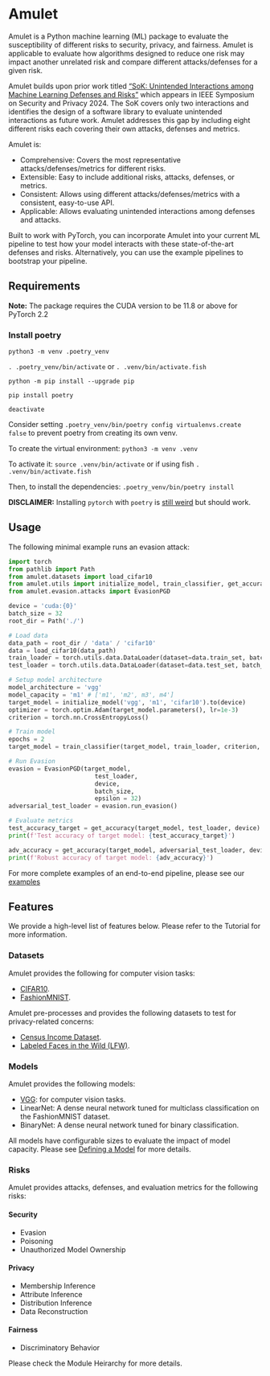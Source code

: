 # Amulet
Amulet is a Python machine learning (ML) package to evaluate the susceptibility of different risks to security, privacy, and fairness. Amulet is applicable to evaluate how algorithms designed to reduce one risk may impact another unrelated risk and compare different attacks/defenses for a given risk.

Amulet builds upon prior work titled [“SoK: Unintended Interactions among Machine Learning Defenses and Risks”](https://arxiv.org/abs/2312.04542) which appears in IEEE Symposium on Security and Privacy 2024. The SoK covers only two interactions and identifies the design of a software library to evaluate unintended interactions as future work. Amulet addresses this gap by including eight different risks each covering their own attacks, defenses and metrics.

Amulet is:
- Comprehensive: Covers the most representative attacks/defenses/metrics for different risks.
- Extensible: Easy to include additional risks, attacks, defenses, or metrics.
- Consistent: Allows using different attacks/defenses/metrics with a consistent, easy-to-use API.
- Applicable: Allows evaluating unintended interactions among defenses and attacks.


Built to work with PyTorch, you can incorporate Amulet into your current ML pipeline to test how your model interacts with these state-of-the-art defenses and risks. Alternatively, you can use the example pipelines to bootstrap your pipeline.


## Requirements

**Note:** The package requires the CUDA version to be 11.8 or above for PyTorch 2.2

### Install poetry

`python3 -m venv .poetry_venv`

`. .poetry_venv/bin/activate` or `. .venv/bin/activate.fish`

`python -m pip install --upgrade pip`

`pip install poetry`

`deactivate`

Consider setting `.poetry_venv/bin/poetry config virtualenvs.create false` to prevent poetry from creating its own venv.

To create the virtual environment:
`python3 -m venv .venv`

To activate it:
`source .venv/bin/activate` or if using fish `. .venv/bin/activate.fish`

Then, to install the dependencies:
`.poetry_venv/bin/poetry install`

**DISCLAIMER:** Installing `pytorch` with `poetry` is [still weird](https://github.com/python-poetry/poetry/blob/main/docs/repositories.md#explicit-package-sources) but should work.

## Usage
The following minimal example runs an evasion attack:
```python
import torch
from pathlib import Path
from amulet.datasets import load_cifar10
from amulet.utils import initialize_model, train_classifier, get_accuracy
from amulet.evasion.attacks import EvasionPGD

device = 'cuda:{0}'
batch_size = 32
root_dir = Path('./')

# Load data
data_path = root_dir / 'data' / 'cifar10' 
data = load_cifar10(data_path)
train_loader = torch.utils.data.DataLoader(dataset=data.train_set, batch_size=32, shuffle=False)
test_loader = torch.utils.data.DataLoader(dataset=data.test_set, batch_size=32, shuffle=False)

# Setup model architecture
model_architecture = 'vgg'
model_capacity = 'm1' # ['m1', 'm2', m3', m4']
target_model = initialize_model('vgg', 'm1', 'cifar10').to(device)
optimizer = torch.optim.Adam(target_model.parameters(), lr=1e-3)
criterion = torch.nn.CrossEntropyLoss()

# Train model
epochs = 2
target_model = train_classifier(target_model, train_loader, criterion, optimizer, epochs, device)

# Run Evasion 
evasion = EvasionPGD(target_model,
                        test_loader,
                        device,
                        batch_size,
                        epsilon = 32)
adversarial_test_loader = evasion.run_evasion()

# Evaluate metrics
test_accuracy_target = get_accuracy(target_model, test_loader, device)
print(f'Test accuracy of target model: {test_accuracy_target}')     

adv_accuracy = get_accuracy(target_model, adversarial_test_loader, device)
print(f'Robust accuracy of target model: {adv_accuracy}')     
```
For more complete examples of an end-to-end pipeline, please see our [examples](https://github.com/ssg-research/amulet/tree/main/examples)
## Features

We provide a high-level list of features below. Please refer to the Tutorial for more information.

### Datasets
Amulet provides the following for computer vision tasks:
- [CIFAR10](https://pytorch.org/vision/main/generated/torchvision.datasets.CIFAR10.html).
- [FashionMNIST](https://pytorch.org/vision/stable/generated/torchvision.datasets.FashionMNIST.html).

Amulet pre-processes and provides the following datasets to test for privacy-related concerns:
- [Census Income Dataset](https://archive.ics.uci.edu/dataset/20/census+income).
- [Labeled Faces in the Wild (LFW)](https://scikit-learn.org/stable/modules/generated/sklearn.datasets.fetch_lfw_people.html).

### Models
Amulet provides the following models:
- [VGG](https://viso.ai/deep-learning/vgg-very-deep-convolutional-networks/): for computer vision tasks.
- LinearNet: A dense neural network tuned for multiclass classification on the FashionMNIST dataset.
- BinaryNet: A dense neural network tuned for binary classification.

All models have configurable sizes to evaluate the impact of model capacity. Please see [Defining a Model]() for more details.

### Risks
Amulet provides attacks, defenses, and evaluation metrics for the following risks:
#### Security
- Evasion
- Poisoning
- Unauthorized Model Ownership

#### Privacy
- Membership Inference
- Attribute Inference
- Distribution Inference
- Data Reconstruction

#### Fairness
- Discriminatory Behavior

Please check the Module Heirarchy for more details.

